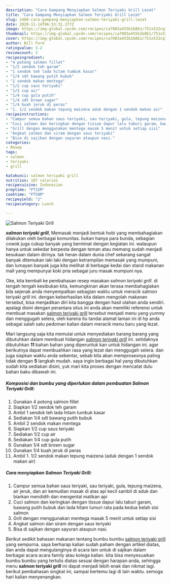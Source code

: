 ```yaml
---
description: "Cara Gampang Menyiapkan Salmon Teriyaki Grill Lezat"
title: "Cara Gampang Menyiapkan Salmon Teriyaki Grill Lezat"
slug: 1460-cara-gampang-menyiapkan-salmon-teriyaki-grill-lezat
date: 2020-11-14T06:53:31.277Z
image: https://img-global.cpcdn.com/recipes/ca7083a455b1b8b1/751x532cq70/salmon-teriyaki-grill-foto-resep-utama.jpg
thumbnail: https://img-global.cpcdn.com/recipes/ca7083a455b1b8b1/751x532cq70/salmon-teriyaki-grill-foto-resep-utama.jpg
cover: https://img-global.cpcdn.com/recipes/ca7083a455b1b8b1/751x532cq70/salmon-teriyaki-grill-foto-resep-utama.jpg
author: Bill Ford
ratingvalue: 3.2
reviewcount: 3
recipeingredient:
- "4 potong salmon fillet"
- "1/2 sendok teh garam"
- "1 sendok teh lada hitam tumbuk kasar"
- "1/4 sdt bawang putih bubuk"
- "2 sendok makan mentega"
- "1/2 cup saus teriyaki"
- "1/2 cup air"
- "1/4 cup gula putih"
- "1/4 sdt brown sugar"
- "1/4 buah jeruk di peras"
- "1. 1/2 sendok makan tepung maizena aduk dengan 1 sendok makan air"
recipeinstructions:
- "Campur semua bahan saus teriyaki, sau teriyaki, gula, tepung maizena, air jeruk, dan air kemudian masak di atas api kecil sambil di aduk dan biarkan mendidih dan mengental matikan api"
- "Cuci salmon dan keringkan dengan tissue dapur lalu taburi garam, bawang putih bubuk dan lada hitam lumuri rata pada kedua belah sisi salmon"
- "Grill dengan menggunakan mentega masak 5 menit untuk setiap sisi"
- "Angkat salmon dan siram dengan saus teriyaki"
- "Bisa di sajikan dengan sayuran ataupun nasi."
categories:
- Resep
tags:
- salmon
- teriyaki
- grill

katakunci: salmon teriyaki grill 
nutrition: 107 calories
recipecuisine: Indonesian
preptime: "PT32M"
cooktime: "PT50M"
recipeyield: "2"
recipecategory: Lunch

---
```



![Salmon Teriyaki Grill](https://img-global.cpcdn.com/recipes/ca7083a455b1b8b1/751x532cq70/salmon-teriyaki-grill-foto-resep-utama.jpg)

<b><i>salmon teriyaki grill</i></b>, Memasak menjadi bentuk hobi yang membahagiakan dilakukan oleh berbagai komunitas. bukan hanya para bunda, sebagian cowok juga cukup banyak yang berminat dengan kegiatan ini. walaupun hanya untuk sekedar berpesta dengan teman atau memang sudah menjadi kesukaan dalam dirinya. tak heran dalam dunia chef sekarang sangat banyak ditemukan laki laki dengan ketrampilan memasak yang mumpuni, dan lumayan banyak juga kita melihat di berbagai kedai dan stand makanan mall yang mempunyai koki pria sebagai juru masak mumpuni nya.



Oke, kita kembali ke pembahasan resep masakan <i>salmon teriyaki grill</i>. di tengah tengah kesibukan kita, kemungkinan akan terasa membahagiakan bila sejenak anda menyempatkan sebagian waktu untuk meracik salmon teriyaki grill ini. dengan keberhasilan kita dalam mengolah makanan tersebut, bisa menjadikan diri kita bangga dengan hasil olahan anda sendiri. apalagi disini dengan perantara situs ini anda akan memiliki referensi untuk membuat masakan <u>salmon teriyaki grill</u> tersebut menjadi menu yang yummy dan menggugah selera, oleh karena itu tandai alamat laman ini di hp anda sebagai salah satu pedoman kalian dalam meracik menu baru yang lezat.


Mari langsung saja kita memulai untuk menyediakan barang barang yang dibutuhkan dalam membuat hidangan <u><i>salmon teriyaki grill</i></u> ini. setidaknya dibutuhkan <b>11</b> bahan bahan yang diperuntuk kan untuk hidangan ini. agar berikutnya dapat membuahkan rasa yang lezat dan menggugah selera. dan juga siapkan waktu anda sebentar, sebab kita akan memprosesnya paling tidak dengan <b>5</b> langkah mudah. saya ingin berbagai hal yang dibutuhkan sudah kita sediakan disini, yuk mari kita proses dengan mencatat dulu bahan baku dibawah ini.

<!--inarticleads1-->

##### Komposisi dan bumbu yang diperlukan dalam pembuatan Salmon Teriyaki Grill:

1. Gunakan 4 potong salmon fillet
1. Siapkan 1/2 sendok teh garam
1. Ambil 1 sendok teh lada hitam tumbuk kasar
1. Sediakan 1/4 sdt bawang putih bubuk
1. Ambil 2 sendok makan mentega
1. Siapkan 1/2 cup saus teriyaki
1. Sediakan 1/2 cup air
1. Sediakan 1/4 cup gula putih
1. Gunakan 1/4 sdt brown sugar
1. Gunakan 1/4 buah jeruk di peras
1. Ambil 1. 1/2 sendok makan tepung maizena (aduk dengan 1 sendok makan air)




<!--inarticleads2-->

##### Cara menyiapkan Salmon Teriyaki Grill:

1. Campur semua bahan saus teriyaki, sau teriyaki, gula, tepung maizena, air jeruk, dan air kemudian masak di atas api kecil sambil di aduk dan biarkan mendidih dan mengental matikan api
1. Cuci salmon dan keringkan dengan tissue dapur lalu taburi garam, bawang putih bubuk dan lada hitam lumuri rata pada kedua belah sisi salmon
1. Grill dengan menggunakan mentega masak 5 menit untuk setiap sisi
1. Angkat salmon dan siram dengan saus teriyaki
1. Bisa di sajikan dengan sayuran ataupun nasi.




Berikut sedikit bahasan makanan tentang bumbu bumbu <u>salmon teriyaki grill</u> yang sempurna. saya berharap kalian sudah paham dengan artikel diatas, dan anda dapat mengulanginya di acara lain untuk di sajikan dalam berbagai acara acara family atau kolega kalian. kita bisa menyesuaikan bumbu bumbu yang tertulis diatas sesuai dengan harapan anda, sehingga menu <b>salmon teriyaki grill</b> ini dapat menjadi lebih enak dan nikmat lagi. berikut pembahasan singkat ini, sampai bertemu lagi di lain waktu. semoga hari kalian menyenangkan.
